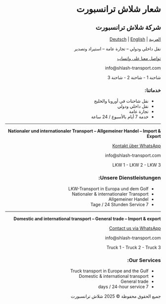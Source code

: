 <!DOCTYPE html>
<html lang="ar" dir="rtl">
<head>
  <meta charset="UTF-8">
  <meta name="viewport" content="width=device-width, initial-scale=1.0">
  <title>شركة شلاش ترانسبورت</title>
</head>
<body>

  <h1>شعار شلاش ترانسبورت</h1>
  <h2>شركة شلاش ترانسبورت</h2>

  <p>
    <a href="#">العربية</a> | <a href="#">Deutsch</a> | <a href="#">English</a>
  </p>

  <p>نقل داخلي ودولي – تجارة عامة – استيراد وتصدير</p>
  <p><a href="https://wa.me/436601234567">تواصل معنا على واتساب</a></p>
  <p>info@shlash-transport.com</p>
  <p>شاحنة 1 - شاحنة 2 - شاحنة 3</p>

  <h3>خدماتنا:</h3>
  <ul>
    <li>نقل شاحنات في أوروبا والخليج</li>
    <li>نقل داخلي ودولي</li>
    <li>تجارة عامة</li>
    <li>خدمة 7 أيام بالأسبوع / 24 ساعة</li>
  </ul>

  <hr>

  <p><strong>Nationaler und internationaler Transport – Allgemeiner Handel – Import & Export</strong></p>
  <p><a href="https://wa.me/436601234567">Kontakt über WhatsApp</a></p>
  <p>info@shlash-transport.com</p>
  <p>LKW 1 - LKW 2 - LKW 3</p>

  <h3>Unsere Dienstleistungen:</h3>
  <ul>
    <li>LKW-Transport in Europa und dem Golf</li>
    <li>Nationaler & internationaler Transport</li>
    <li>Allgemeiner Handel</li>
    <li>7 Tage / 24 Stunden Service</li>
  </ul>

  <hr>

  <p><strong>Domestic and international transport – General trade – Import & export</strong></p>
  <p><a href="https://wa.me/436601234567">Contact us via WhatsApp</a></p>
  <p>info@shlash-transport.com</p>
  <p>Truck 1 - Truck 2 - Truck 3</p>

  <h3>Our Services:</h3>
  <ul>
    <li>Truck transport in Europe and the Gulf</li>
    <li>Domestic & international transport</li>
    <li>General trade</li>
    <li>7 days / 24-hour service</li>
  </ul>

  <footer>
    <p>جميع الحقوق محفوظة © 2025 شلاش ترانسبورت</p>
  </footer>

</body>
</html>
